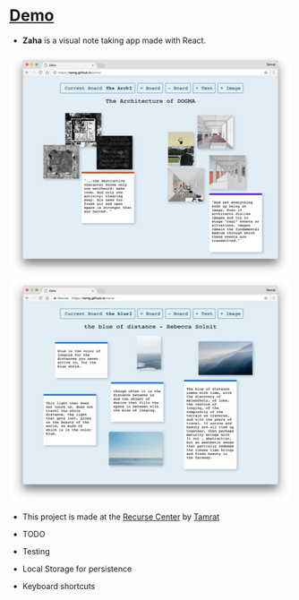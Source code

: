 # [Demo](https://tamg.github.io/zaha/)

* **Zaha** is a visual note taking app made with React.

<img src="https://raw.githubusercontent.com/tamg/zaha/master/src/img/zaha1.png" alt="alt text" width="600" height="400">

<img src="https://raw.githubusercontent.com/tamg/zaha/master/src/img/zaha2.png" alt="alt text" width="600" height="400">

* This project is made at the [Recurse Center](https://www.recurse.com/) by [Tamrat](tamrat.co)

* TODO
* Testing
* Local Storage for persistence
* Keyboard shortcuts 
